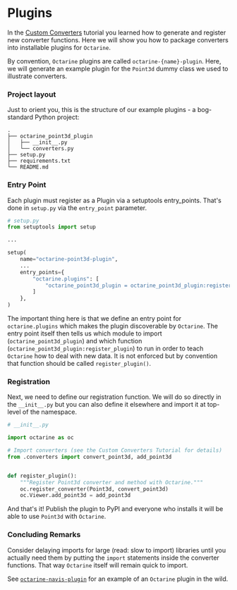 # Plugins

In the [Custom Converters](converters.md) tutorial you learned how to generate and
register new converter functions. Here we will show you how to package converters
into installable plugins for `Octarine`.

By convention, `Octarine` plugins are called `octarine-{name}-plugin`. Here, we will
generate an example plugin for the `Point3d` dummy class we used to illustrate converters.

### Project layout

Just to orient you, this is the structure of our example plugins - a bog-standard Python project:

```
.
├── octarine_point3d_plugin
│   ├── __init__.py
│   └── converters.py
├── setup.py
├── requirements.txt
└── README.md
```

### Entry Point

Each plugin must register as a Plugin via a setuptools entry_points. That's done in `setup.py`
via the `entry_point` parameter.


```python
# setup.py
from setuptools import setup

...

setup(
    name="octarine-point3d-plugin",
    ...
    entry_points={
        "octarine.plugins": [
            "octarine_point3d_plugin = octarine_point3d_plugin:register_plugin",
        ]
    },
)
```

The important thing here is that we define an entry point for `octarine.plugins` which makes
the plugin discoverable by `Octarine`. The entry point itself then tells us which
module to import (`octarine_point3d_plugin`) and which function (`octarine_point3d_plugin:register_plugin`)
to run in order to teach `Octarine` how to deal with new data. It is not enforced but
by convention that function should be called `register_plugin()`.

### Registration

Next, we need to define our registration function. We will do so directly in the `__init__.py`
but you can also define it elsewhere and import it at top-level of the namespace.

```python
# __init__.py

import octarine as oc

# Import converters (see the Custom Converters Tutorial for details)
from .converters import convert_point3d, add_point3d


def register_plugin():
    """Register Point3d converter and method with Octarine."""
    oc.register_converter(Point3d, convert_point3d)
    oc.Viewer.add_point3d = add_point3d

```

And that's it! Publish the plugin to PyPI and everyone who installs it will be able to
use `Point3d` with `Octarine`.

### Concluding Remarks

Consider delaying imports for large (read: slow to import) libraries until you actually need them by
putting the `import` statements inside the converter functions. That way `Octarine` itself will remain
quick to import.

See [`octarine-navis-plugin`](https://github.com/navis-org/octarine-navis-plugin) for an example of
an `Octarine` plugin in the wild.
